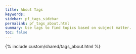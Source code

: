 ```yaml
---
title: About Tags
keywords:
sidebar: pf_tags_sidebar
permalink: pf_tags_about.html
summary: Use tags to find topics based on subject matter.
toc: false
---
```

{% include custom/shared/tags_about.html %}